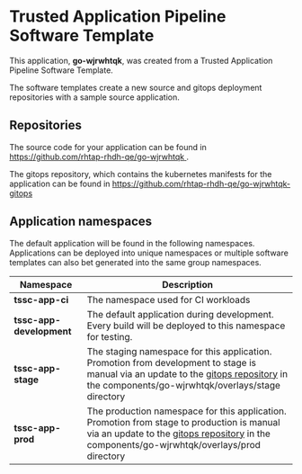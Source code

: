 # Trusted Application Pipeline Software Template

This application, **go-wjrwhtqk**, was created from a Trusted Application Pipeline Software Template.

The software templates create a new source and gitops deployment repositories with a sample source application. 

## Repositories

The source code for your application can be found in [https://github.com/rhtap-rhdh-qe/go-wjrwhtqk ](https://github.com/rhtap-rhdh-qe/go-wjrwhtqk ).
 
The gitops repository, which contains the kubernetes manifests for the application can be found in 
[https://github.com/rhtap-rhdh-qe/go-wjrwhtqk-gitops ](https://github.com/rhtap-rhdh-qe/go-wjrwhtqk-gitops ) 

## Application namespaces 

The default application will be found in the following namespaces. Applications can be deployed into unique namespaces or multiple software templates can also bet generated into the same group namespaces.  

|  Namespace   |  Description   |  
| -------- | -------- |
| **tssc-app-ci** | The namespace used for CI workloads |
| **tssc-app-development** | The default application during development. Every build will be deployed to this namespace for testing. |
| **tssc-app-stage** | The staging namespace for this application. Promotion from development to stage is manual via an update to the [gitops repository](https://github.com/rhtap-rhdh-qe/go-wjrwhtqk-gitops ) in the components/go-wjrwhtqk/overlays/stage directory |
| **tssc-app-prod** | The production namespace for this application. Promotion from stage to production is manual via an update to the [gitops repository](https://github.com/rhtap-rhdh-qe/go-wjrwhtqk-gitops ) in the components/go-wjrwhtqk/overlays/prod directory |